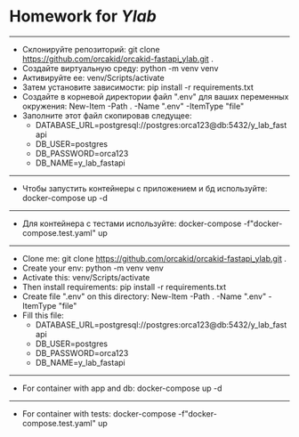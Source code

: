 # Homework for ***Ylab***
_______
+ Склонируйте репозиторий: git clone https://github.com/orcakid/orcakid-fastapi_ylab.git .
+ Создайте виртуальную среду: python -m venv venv
+ Активируйте ее: venv/Scripts/activate
+ Затем установите зависимости: pip install -r requirements.txt
+ Создайте в корневой директории файл ".env" для ваших переменных окружения: New-Item -Path . -Name ".env" -ItemType "file"
+ Заполните этот файл скопировав следущее:
   + DATABASE_URL=postgresql://postgres:orca123@db:5432/y_lab_fastapi
   + DB_USER=postgres
   + DB_PASSWORD=orca123
   + DB_NAME=y_lab_fastapi
______
+ Чтобы запустить контейнеры с приложением и бд используйте: docker-compose up -d
______
+ Для контейнера с тестами используйте: docker-compose -f"docker-compose.test.yaml" up
_______
+ Clone me: git clone https://github.com/orcakid/orcakid-fastapi_ylab.git .
+ Create your env: python -m venv venv
+ Activate this: venv/Scripts/activate
+ Then install requirements: pip install -r requirements.txt
+ Create file ".env" on this directory: New-Item -Path . -Name ".env" -ItemType "file"
+ Fill this file:
   + DATABASE_URL=postgresql://postgres:orca123@db:5432/y_lab_fastapi
   + DB_USER=postgres
   + DB_PASSWORD=orca123
   + DB_NAME=y_lab_fastapi
_______
+ For container with app and db: docker-compose up -d
_______
+ For container with tests: docker-compose -f"docker-compose.test.yaml" up


